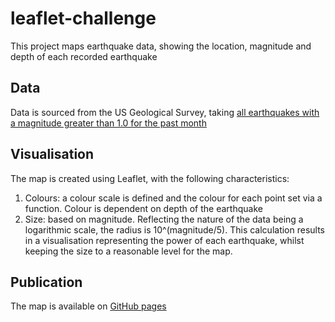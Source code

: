 # leaflet-challenge

This project maps earthquake data, showing the location, magnitude and depth of each recorded earthquake

## Data
Data is sourced from the US Geological Survey, taking [all earthquakes with a magnitude greater than 1.0 for the past month](https://earthquake.usgs.gov/earthquakes/feed/v1.0/summary/1.0_month.geojson)

## Visualisation
The map is created using Leaflet, with the following characteristics:

1. Colours: a colour scale is defined and the colour for each point set via a function. Colour is dependent on depth of the earthquake
2. Size: based on magnitude. Reflecting the nature of the data being a logarithmic scale, the radius is 10^(magnitude/5). This calculation results in a visualisation representing the power of each earthquake, whilst keeping the size to a reasonable level for the map.

## Publication
The map is available on [GitHub pages](https://tomholdershaw.github.io/leaflet-challenge/)
